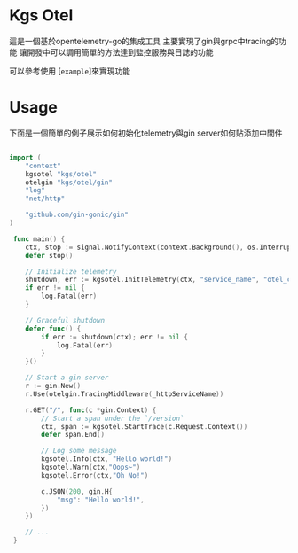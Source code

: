 # Kgs Otel

這是一個基於opentelemetry-go的集成工具 主要實現了gin與grpc中tracing的功能
讓開發中可以調用簡單的方法達到監控服務與日誌的功能

可以參考使用 [`example`]來實現功能

# Usage

下面是一個簡單的例子展示如何初始化telemetry與gin server如何貼添加中間件
```go

import (
	"context"
	kgsotel "kgs/otel"
	otelgin "kgs/otel/gin"
	"log"
	"net/http"

	"github.com/gin-gonic/gin"
)

 func main() {
	ctx, stop := signal.NotifyContext(context.Background(), os.Interrupt)
	defer stop()

    // Initialize telemetry
	shutdown, err := kgsotel.InitTelemetry(ctx, "service_name", "otel_collector_url")
	if err != nil {
		log.Fatal(err)
	}

	// Graceful shutdown
	defer func() {
		if err := shutdown(ctx); err != nil {
			log.Fatal(err)
		}
	}()

    // Start a gin server
    r := gin.New()
	r.Use(otelgin.TracingMiddleware(_httpServiceName))

	r.GET("/", func(c *gin.Context) {
        // Start a span under the `/version`
		ctx, span := kgsotel.StartTrace(c.Request.Context())
		defer span.End()

        // Log some message
		kgsotel.Info(ctx, "Hello world!")
        kgsotel.Warn(ctx,"Oops~")
        kgsotel.Error(ctx,"Oh No!")

		c.JSON(200, gin.H{
			"msg": "Hello world!",
		})
	})

    // ...
 }
```